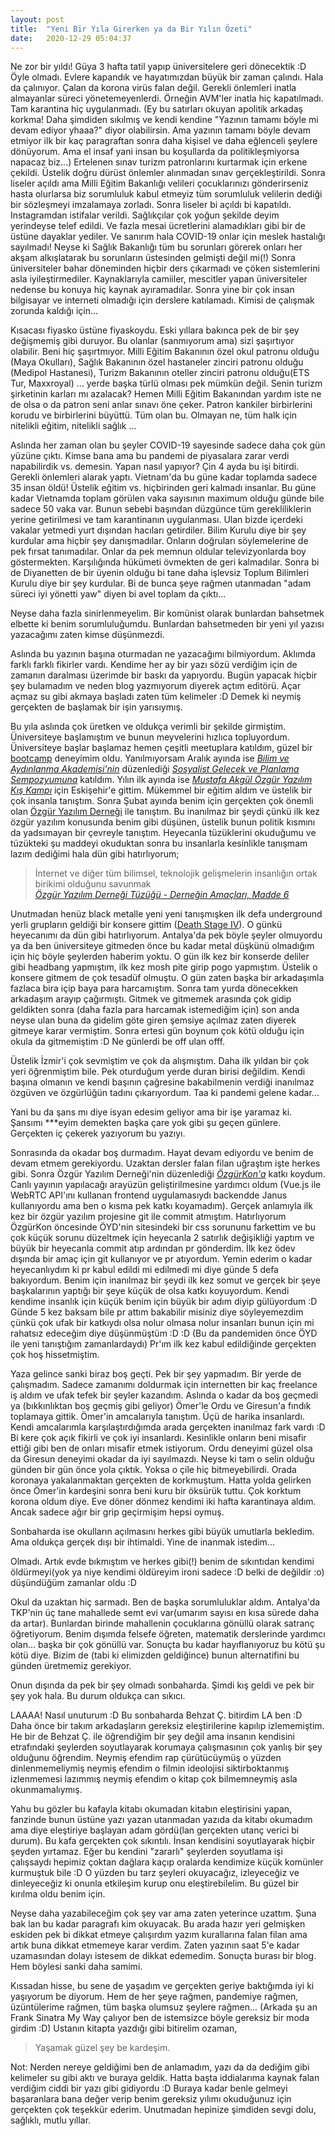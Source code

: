 ```yaml
---
layout: post
title:  "Yeni Bir Yıla Girerken ya da Bir Yılın Özeti"
date:   2020-12-29 05:04:37
---
```

Ne zor bir yıldı! Güya 3 hafta tatil yapıp üniversitelere geri dönecektik :D Öyle olmadı. Evlere kapandık ve hayatımızdan büyük bir zaman çalındı. Hala da çalınıyor. Çalan da korona virüs falan değil. Gerekli önlemleri inatla almayanlar süreci yönetemeyenlerdi. Örneğin AVM'ler inatla hiç kapatılmadı. Tam karantina hiç uygulanmadı. (Ey bu satırları okuyan apolitik arkadaş korkma! Daha şimdiden sıkılmış ve kendi kendine "Yazının tamamı böyle mi devam ediyor yhaaa?" diyor olabilirsin. Ama yazının tamamı böyle devam etmiyor ilk bir kaç paragraftan sonra daha kişisel ve daha eğlenceli şeylere dönüyorum. Ama el insaf yani insan bu koşullarda da politikleşmiyorsa napacaz biz...) Ertelenen sınav turizm patronlarını kurtarmak için erkene çekildi. Üstelik doğru dürüst önlemler alınmadan sınav gerçekleştirildi. Sonra liseler açıldı ama Milli Eğitim Bakanlığı velileri çocuklarınızı gönderirseniz hasta olurlarsa biz sorumluluk kabul etmeyiz tüm sorumluluk velilerin dediği bir sözleşmeyi imzalamaya zorladı. Sonra liseler bi açıldı bi kapatıldı. Instagramdan istifalar verildi. Sağlıkçılar çok yoğun şekilde deyim yerindeyse telef edildi. Ve fazla mesai ücretlerini alamadıkları gibi bir de üstüne dayaklar yediler. Ve sanırım hala COVID-19 onlar için meslek hastalığı sayılmadı! Neyse ki Sağlık Bakanlığı tüm bu sorunları görerek onları her akşam alkışlatarak bu sorunların üstesinden gelmişti değil mi(!) Sonra üniversiteler bahar döneminden hiçbir ders çıkarmadı ve çöken sistemlerini asla iyileştirmediler. Kaynaklarıyla camiiler, mescitler yapan üniversiteler nedense bu konuya hiç kaynak ayıramadılar. Sonra yine bir çok insan bilgisayar ve interneti olmadığı için derslere katılamadı. Kimisi de çalışmak zorunda kaldığı için...

Kısacası fiyasko üstüne fiyaskoydu. Eski yıllara bakınca pek de bir şey değişmemiş gibi duruyor. Bu olanlar (sanmıyorum ama) sizi şaşırtıyor olabilir. Beni hiç şaşırtmıyor. Milli Eğitim Bakanının özel okul patronu olduğu (Maya Okulları), Sağlık Bakanının özel hastaneler zinciri patronu olduğu (Medipol Hastanesi), Turizm Bakanının oteller zinciri patronu olduğu(ETS Tur, Maxxroyal) ... yerde başka türlü olması pek mümkün değil. Senin turizm şirketinin karları mı azalacak? Hemen Milli Eğitim Bakanından yardım iste ne de olsa o da patron seni anlar sınavı öne çeker. Patron kankiler birbirlerini korudu ve birbirlerini büyüttü. Tüm olan bu. Olmayan ne, tüm halk için nitelikli eğitim, nitelikli sağlık ...

Aslında her zaman olan bu şeyler COVID-19 sayesinde sadece daha çok gün yüzüne çıktı. Kimse bana ama bu pandemi de piyasalara zarar verdi napabilirdik vs. demesin. Yapan nasıl yapıyor? Çin 4 ayda bu işi bitirdi. Gerekli önlemleri alarak yaptı. Vietnam'da bu güne kadar toplamda sadece 35 insan öldü! Üstelik eğitim vs. hiçbirinden geri kalmadı insanlar. Bu güne kadar Vietnamda toplam görülen vaka sayısının maximum olduğu günde bile sadece 50 vaka var. Bunun sebebi başından düzgünce tüm gerekliliklerin yerine getirilmesi ve tam karantinanın uygulanması. Ulan bizde içerdeki vakalar yetmedi yurt dışından hacıları getirdiler. Bilim Kurulu diye bir şey kurdular ama hiçbir şey danışmadılar. Onların doğruları söylemelerine de pek fırsat tanımadılar. Onlar da pek memnun oldular televizyonlarda boy göstermekten. Karşılığında hükümeti övmekten de geri kalmadılar. Sonra bi de Diyanetten de bir üyenin olduğu bi tane daha işlevsiz Toplum Bilimleri Kurulu diye bir şey kurdular. Bi de bunca şeye rağmen utanmadan "adam süreci iyi yönetti yaw" diyen bi avel toplam da çıktı...

Neyse daha fazla sinirlenmeyelim. Bir komünist olarak bunlardan bahsetmek elbette ki benim sorumluluğumdu. Bunlardan bahsetmeden bir yeni yıl yazısı yazacağımı zaten kimse düşünmezdi. 

Aslında bu yazının başına oturmadan ne yazacağımı bilmiyordum. Aklımda farklı farklı fikirler vardı. Kendime her ay bir yazı sözü verdiğim için de zamanın daralması üzerimde bir baskı da yapıyordu. Bugün yapacak hiçbir şey bulamadım ve neden blog yazmıyorum diyerek açtım editörü. Açar açmaz su gibi akmaya başladı zaten tüm kelimeler :D Demek ki neymiş gerçekten de başlamak bir işin yarısıymış.

Bu yıla aslında çok üretken ve oldukça verimli bir şekilde girmiştim. Üniversiteye başlamıştım ve bunun meyvelerini hızlıca topluyordum. Üniversiteye başlar başlamaz hemen çeşitli meetuplara katıldım, güzel bir [bootcamp](https://www.atolye15.com/7th-intern-bootcamp) deneyimim oldu. Yanılmıyorsam Aralık ayında ise *[Bilim ve Aydınlanma Akademisi'nin](http://bilimveaydinlanma.org/)* düzenlediği *[Sosyalist Gelecek ve Planlama Sempozyumuna](http://bilimveaydinlanma.org/sosyalist-gelecek-ve-planlama-sempozyumu-program/)* katıldım. Yılın ilk ayında ise *[Mustafa Akgül Özgür Yazılım Kış Kampı](https://kamp.linux.org.tr/2020/kis/)* için Eskişehir'e gittim. Mükemmel bir eğitim aldım ve üstelik bir çok insanla tanıştım. Sonra Şubat ayında benim için gerçekten çok önemli olan [Özgür Yazılım Derneği](https://oyd.org.tr/) ile tanıştım. Bu inanılmaz bir şeydi çünkü ilk kez özgür yazılım konusunda benim gibi düşünen, üstelik bunun politik kısmını da yadsımayan bir çevreyle tanıştım. Heyecanla tüzüklerini okuduğumu ve tüzükteki şu maddeyi okuduktan sonra bu insanlarla kesinlikle tanışmam lazım dediğimi hala dün gibi hatırlıyorum;
> İnternet ve diğer tüm bilimsel, teknolojik gelişmelerin insanlığın ortak birikimi olduğunu savunmak\
*[Özgür Yazılım Derneği Tüzüğü - Derneğin Amaçları, Madde 6](https://oyd.org.tr/tuzuk/)*

Unutmadan henüz black metalle yeni yeni tanışmışken ilk defa underground yerli grupların geldiği bir konsere gittim ([Death Stage IV](https://www.otuzbeslik.com/etkinlikler/volume-alsancak/16-02-2020-19-00/dead-stage-4)). O günkü heyecanımı da dün gibi hatırlıyorum. Antalya'da pek böyle şeyler olmuyordu ya da ben üniversiteye gitmeden önce bu kadar metal düşkünü olmadığım için hiç böyle şeylerden haberim yoktu. O gün ilk kez bir konserde deliler gibi headbang yapmıştım, ilk kez mosh pite girip pogo yapmıştım. Üstelik o konsere gitmem de çok tesadüf olmuştu. O gün zaten başka bir arkadaşımla fazlaca bira içip baya para harcamıştım. Sonra tam yurda dönecekken arkadaşım arayıp çağırmıştı. Gitmek ve gitmemek arasında çok gidip geldikten sonra (daha fazla para harcamak istemediğim için) son anda neyse ulan buna da gidelim göte giren şemsiye açılmaz zaten diyerek gitmeye karar vermiştim. Sonra ertesi gün boynum çok kötü olduğu için okula da gitmemiştim :D Ne günlerdi be off ulan offf.

Üstelik İzmir'i çok sevmiştim ve çok da alışmıştım. Daha ilk yıldan bir çok yeri öğrenmiştim bile. Pek oturduğum yerde duran birisi değildim. Kendi başına olmanın ve kendi başının çağresine bakabilmenin verdiği inanılmaz özgüven ve özgürlüğün tadını çıkarıyordum. Taa ki pandemi gelene kadar...

Yani bu da şans mı diye isyan edesim geliyor ama bir işe yaramaz ki. Şansımı ***eyim demekten başka çare yok gibi şu geçen günlere. Gerçekten iç çekerek yazıyorum bu yazıyı.

Sonrasında da okadar boş durmadım. Hayat devam ediyordu ve benim de devam etmem gerekiyordu. Uzaktan dersler falan filan uğraştım işte herkes gibi. Sonra Özgür Yazılım Derneği'nin düzenlediği *[ÖzgürKon'a](https://ozgurkon.org/)* katkı koydum. Canlı yayının yapılacağı arayüzün geliştirilmesine yardımcı oldum (Vue.js ile WebRTC API'ını kullanan frontend uygulamasıydı backendde Janus kullanıyordu ama ben o kısma pek katkı koyamadım). Gerçek anlamıyla ilk kez bir özgür yazılım projesine git ile commit atmıştım. Hatırlıyorum ÖzgürKon öncesinde ÖYD'nin sitesindeki bir css sorununu farkettim ve bu çok küçük sorunu düzeltmek için heyecanla 2 satırlık değişikliği yaptım ve büyük bir heyecanla commit atıp ardından pr gönderdim. İlk kez ödev dışında bir amaç için git kullanıyor ve pr atıyordum. Yemin ederim o kadar heyecanlıydım ki pr kabul edildi mi edilmedi mi diye günde 5 defa bakıyordum. Benim için inanılmaz bir şeydi ilk kez somut ve gerçek bir şeye başkalarının yaptığı bir şeye küçük de olsa katkı koyuyordum. Kendi kendime insanlık için küçük benim için büyük bir adım diyip gülüyordum :D Günde 5 kez baksam bile pr attım bakabilir misiniz diye söyleyemezdim çünkü çok ufak bir katkıydı olsa nolur olmasa nolur insanları bunun için mi rahatsız edeceğim diye düşünmüştüm :D :D (Bu da pandemiden önce ÖYD ile yeni tanıştığım zamanlardaydı) Pr'ım ilk kez kabul edildiğinde gerçekten çok hoş hissetmiştim.

Yaza gelince sanki biraz boş geçti. Pek bir şey yapmadım. Bir yerde de çalışmadım. Sadece zamanımı doldurmak için internetten bir kaç freelance iş aldım ve ufak tefek bir şeyler kazandım. Aslında o kadar da boş geçmedi ya (bıkkınlıktan boş geçmiş gibi geliyor) Ömer'le Ordu ve Giresun'a fındık toplamaya gittik. Ömer'in amcalarıyla tanıştım. Üçü de harika insanlardı. Kendi amcalarımla karşılaştırdığımda arada gerçekten inanılmaz fark vardı :D Bi kere çok açık fikirli ve çok iyi insanlardı. Kesinlikle onların beni misafir ettiği gibi ben de onları misafir etmek istiyorum. Ordu deneyimi güzel olsa da Giresun deneyimi okadar da iyi sayılmazdı. Neyse ki tam o selin olduğu günden bir gün önce yola çıktık. Yoksa o çile hiç bitmeyebilirdi. Orada koronaya yakalanmaktan gerçekten de korkmuştum. Hatta yolda gelirken önce Ömer'in kardeşini sonra beni kuru bir öksürük tuttu. Çok korktum korona oldum diye. Eve döner dönmez kendimi iki hafta karantinaya aldım. Ancak sadece ağır bir grip geçirmişim hepsi oymuş.

Sonbaharda ise okulların açılmasını herkes gibi büyük umutlarla bekledim. Ama oldukça gerçek dışı bir ihtimaldi. Yine de inanmak istedim...

Olmadı. Artık evde bıkmıştım ve herkes gibi(!) benim de sıkıntıdan kendimi öldürmeyi(yok ya niye kendimi öldüreyim ironi sadece :D belki de değildir :o) düşündüğüm zamanlar oldu :D

Okul da uzaktan hiç sarmadı. Ben de başka sorumluluklar aldım. Antalya'da TKP'nin üç tane mahallede semt evi var(umarım sayısı en kısa sürede daha da artar). Bunlardan birinde mahallenin çocuklarına gönüllü olarak satranç öğretiyorum. Benim dışımda felsefe öğreten, matematik derslerinde yardımcı olan... başka bir çok gönüllü var. Sonuçta bu kadar hayıflanıyoruz bu kötü şu kötü diye. Bizim de (tabi ki elimizden geldiğince) bunun alternatifini bu günden üretmemiz gerekiyor.

Onun dışında da pek bir şey olmadı sonbaharda. Şimdi kış geldi ve pek bir şey yok hala. Bu durum oldukça can sıkıcı. 

LAAAA! Nasıl unuturum :D Bu sonbaharda Behzat Ç. bitirdim LA ben :D Daha önce bir takım arkadaşların gereksiz eleştirilerine kapılıp izlememiştim. He bir de Behzat Ç. ile öğrendiğim bir şey değil ama insanın kendisini etrafındaki şeylerden soyutlayarak korumaya çalışmasının çok yanlış bir şey olduğunu öğrendim. Neymiş efendim rap çürütücüymüş o yüzden dinlenmemeliymiş neymiş efendim o filmin ideolojisi siktirboktanmış izlenmemesi lazımmış neymiş efendim o kitap çok bilmemneymiş asla okunmamalıymış. 

Yahu bu gözler bu kafayla kitabı okumadan kitabın eleştirisini yapan, fanzinde bunun üstüne yazı yazan utanmadan yazıda da kitabı okumadım ama diye eleştiriye başlayan adam gördü(lan gerçekten utanç verici bi durum). Bu kafa gerçekten çok sıkıntılı. İnsan kendisini soyutlayarak hiçbir şeyden yırtamaz. Eğer bu kendini "zararlı" şeylerden soyutlama işi çalışsaydı hepimiz çoktan dağlara kaçıp oralarda kendimize küçük komünler kurmuştuk bile :D O yüzden bu tarz şeyleri okuyacağız, izleyeceğiz ve dinleyeceğiz ki onunla etkileşim kurup onu eleştirebilelim. Bu güzel bir kırılma oldu benim için.

Neyse daha yazabileceğim çok şey var ama zaten yeterince uzattım. Şuna bak lan bu kadar paragrafı kim okuyacak. Bu arada hazır yeri gelmişken eskiden pek bi dikkat etmeye çalışırdım yazım kurallarına falan filan ama artık buna dikkat etmemeye karar verdim. Zaten yazının saat 5'e kadar uzamasından dolayı istesem de dikkat edemedim. Sonuçta burası bir blog. Hem böylesi sanki daha samimi.

Kıssadan hisse, bu sene de yaşadım ve gerçekten geriye baktığımda iyi ki yaşıyorum be diyorum. Hem de her şeye rağmen, pandemiye rağmen, üzüntülerime rağmen, tüm başka olumsuz şeylere rağmen... (Arkada şu an Frank Sinatra My Way çalıyor ben de istemsizce böyle gereksiz bir moda girdim :D) Ustanın kitapta yazdığı gibi bitirelim ozaman, 
> Yaşamak güzel şey be kardeşim.

Not: Nerden nereye geldiğimi ben de anlamadım, yazı da da dediğim gibi kelimeler su gibi aktı ve buraya geldik. Hatta başta iddialarıma kaynak falan verdiğim ciddi bir yazı gibi gidiyordu :D Buraya kadar benle gelmeyi başaranlara bana değer verip benim gereksiz yılımı okuduğunuz için gerçekten çok teşekkür ederim. Unutmadan hepinize şimdiden sevgi dolu, sağlıklı, mutlu yıllar.